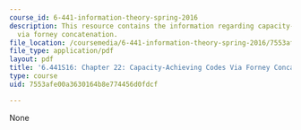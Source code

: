 ```yaml
---
course_id: 6-441-information-theory-spring-2016
description: This resource contains the information regarding capacity-achieving codes
  via forney concatenation.
file_location: /coursemedia/6-441-information-theory-spring-2016/7553afe00a3630164b8e774456d0fdcf_MIT6_441S16_chapter_22.pdf
file_type: application/pdf
layout: pdf
title: '6.441S16: Chapter 22: Capacity-Achieving Codes Via Forney Concatenation'
type: course
uid: 7553afe00a3630164b8e774456d0fdcf

---
```

None